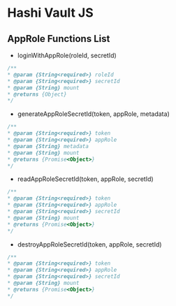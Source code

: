 # Hashi Vault JS

## AppRole Functions List

* loginWithAppRole(roleId, secretId)

```javascript
/**
* @param {String<required>} roleId
* @param {String<required>} secretId
* @param {String} mount
* @returns {Object}
*/
```

* generateAppRoleSecretId(token, appRole, metadata)

```javascript
/**
* @param {String<required>} token
* @param {String<required>} appRole
* @param {String} metadata
* @param {String} mount
* @returns {Promise<Object>}
*/
```

* readAppRoleSecretId(token, appRole, secretId)

```javascript
/**
* @param {String<required>} token
* @param {String<required>} appRole
* @param {String<required>} secretId
* @param {String} mount
* @returns {Promise<Object>}
*/
```

* destroyAppRoleSecretId(token, appRole, secretId)

```javascript
/**
* @param {String<required>} token
* @param {String<required>} appRole
* @param {String<required>} secretId
* @param {String} mount
* @returns {Promise<Object>}
*/
```
